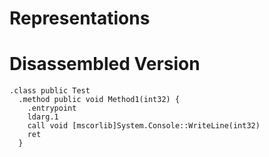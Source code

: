 # Representations

# Disassembled Version
```
.class public Test
  .method public void Method1(int32) {
    .entrypoint
    ldarg.1
    call void [mscorlib]System.Console::WriteLine(int32)
    ret
  }
```
